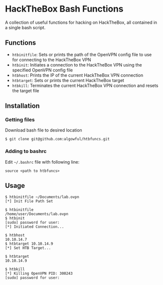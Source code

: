 # HackTheBox Bash Functions

A collection of useful functions for hacking on HackTheBox, all contained in a single bash script.

## Functions
- `htbinitfile`: Sets or prints the path of the OpenVPN config file to use for connecting to the HackTheBox VPN
- `htbinit`: Initiates a connection to the HackTheBox VPN using the specified OpenVPN config file
- `htbhost`: Prints the IP of the current HackTheBox VPN connection
- `htbtarget`: Sets or prints the current HackTheBox target
- `htbkill`: Terminates the current HackTheBox VPN connection and resets the target file


## Installation
### Getting files
Download bash file to desired location
```shell
$ git clone git@github.com:algowful/htbfuncs.git
```
### Adding to bashrc
Edit `~/.bashrc` file with following line:
```shell
source <path to htbfuncs>
```


## Usage
```text
$ htbinitfile ~/Documents/lab.ovpn
[*] Init File Path Set

$ htbinitfile
/home/user/Documents/lab.ovpn
$ htbinit
[sudo] password for user: 
[*] Initiated Connection...

$ htbhost
10.10.14.7
$ htbtarget 10.10.14.9
[*] Set HTB Target...

$ htbtarget
10.10.14.9

$ htbkill
[*] Killing OpenVPN PID: 300243
[sudo] password for user:
```
